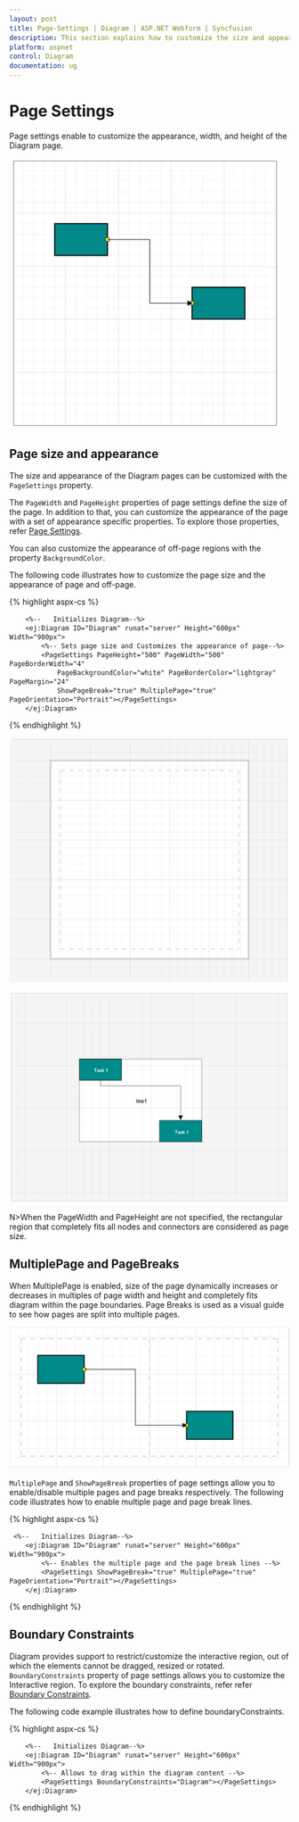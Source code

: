 ```yaml
---
layout: post
title: Page-Settings | Diagram | ASP.NET Webform | Syncfusion
description: This section explains how to customize the size and appearance of the Diagram pages.
platform: aspnet
control: Diagram
documentation: ug
---
```



# Page Settings 

Page settings enable to customize the appearance, width, and height of the Diagram page.

![size and appearance of the Diagram pages](/aspnet/Diagram/Page-Settings_images/Page-Settings_img1.png)

## Page size and appearance

The size and appearance of the Diagram pages can be customized with the `PageSettings` property. 

The `PageWidth` and `PageHeight` properties of page settings define the size of the page. In addition to that, you can customize the appearance of the page with a set of appearance specific properties.
To explore those properties, refer [Page Settings](http://help.syncfusion.com/cr/aspnet/Syncfusion.JavaScript.DataVisualization.Models.Diagram.PageSettings.html "Page Settings").

You can also customize the appearance of off-page regions with the property `BackgroundColor`.

The following code illustrates how to customize the page size and the appearance of page and off-page.

{% highlight aspx-cs %}

        <%--   Initializes Diagram--%>
        <ej:Diagram ID="Diagram" runat="server" Height="600px" Width="900px">
            <%-- Sets page size and Customizes the appearance of page--%>
            <PageSettings PageHeight="500" PageWidth="500" PageBorderWidth="4"
                PageBackgroundColor="white" PageBorderColor="lightgray" PageMargin="24"
                ShowPageBreak="true" MultiplePage="true" PageOrientation="Portrait"></PageSettings>
        </ej:Diagram>
{% endhighlight %}


![customize the page size and the appearance of page](/aspnet/Diagram/Page-Settings_images/Page-Settings_img2.png)

![customize the page appearance and the size of page](/aspnet/Diagram/Page-Settings_images/Page-Settings_img3.png)

N>When the PageWidth and PageHeight are not specified, the rectangular region that completely fits all nodes and connectors are considered as page size.

## MultiplePage and PageBreaks

When MultiplePage is enabled, size of the page dynamically increases or decreases in multiples of page width and height and completely fits diagram within the page boundaries. Page Breaks is used as a visual guide to see how pages are split into multiple pages.

![Page Breaks is used as a visual guide to see how pages are split](/aspnet/Diagram/Page-Settings_images/Page-Settings_img4.png)

`MultiplePage` and `ShowPageBreak` properties of page settings allow you to enable/disable multiple pages and page breaks respectively.
The following code illustrates how to enable multiple page and page break lines.

{% highlight aspx-cs %}

     <%--   Initializes Diagram--%>
        <ej:Diagram ID="Diagram" runat="server" Height="600px" Width="900px">
            <%-- Enables the multiple page and the page break lines --%>
            <PageSettings ShowPageBreak="true" MultiplePage="true" PageOrientation="Portrait"></PageSettings>
        </ej:Diagram>

{% endhighlight %}

## Boundary Constraints

 Diagram provides support to restrict/customize the interactive region, out of which the elements cannot be dragged, resized or rotated. 
 `BoundaryConstraints` property of page settings allows you to customize the Interactive region. To explore the boundary constraints, refer refer [Boundary Constraints](https://help.syncfusion.com/cr/aspnet/Syncfusion.JavaScript.DataVisualization.Models.Diagram.PageSettings.html#Syncfusion_JavaScript_DataVisualization_Models_Diagram_PageSettings_BoundaryConstraints "Boundary Constraints").

The following code example illustrates how to define boundaryConstraints.

{% highlight aspx-cs %}


        <%--   Initializes Diagram--%>
        <ej:Diagram ID="Diagram" runat="server" Height="600px" Width="900px">
            <%-- Allows to drag within the diagram content --%>
            <PageSettings BoundaryConstraints="Diagram"></PageSettings>
        </ej:Diagram>

    
{% endhighlight %}